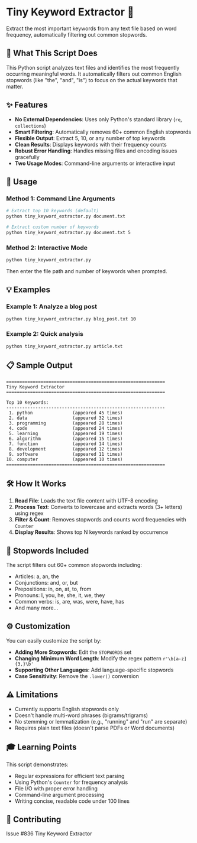 # Tiny Keyword Extractor 🔑

Extract the most important keywords from any text file based on word frequency, automatically filtering out common stopwords.

## 🎯 What This Script Does

This Python script analyzes text files and identifies the most frequently occurring meaningful words. It automatically filters out common English stopwords (like "the", "and", "is") to focus on the actual keywords that matter.

## ✨ Features

- **No External Dependencies**: Uses only Python's standard library (`re`, `collections`)
- **Smart Filtering**: Automatically removes 60+ common English stopwords
- **Flexible Output**: Extract 5, 10, or any number of top keywords
- **Clean Results**: Displays keywords with their frequency counts
- **Robust Error Handling**: Handles missing files and encoding issues gracefully
- **Two Usage Modes**: Command-line arguments or interactive input

## 🚀 Usage

### Method 1: Command Line Arguments
```bash
# Extract top 10 keywords (default)
python tiny_keyword_extractor.py document.txt

# Extract custom number of keywords
python tiny_keyword_extractor.py document.txt 5
```

### Method 2: Interactive Mode
```bash
python tiny_keyword_extractor.py
```
Then enter the file path and number of keywords when prompted.

## 💡 Examples

### Example 1: Analyze a blog post
```bash
python tiny_keyword_extractor.py blog_post.txt 10
```

### Example 2: Quick analysis
```bash
python tiny_keyword_extractor.py article.txt
```

## 📋 Sample Output

```
============================================================
Tiny Keyword Extractor
============================================================

Top 10 Keywords:
------------------------------------------------------------
 1. python               (appeared 45 times)
 2. data                 (appeared 32 times)
 3. programming          (appeared 28 times)
 4. code                 (appeared 24 times)
 5. learning             (appeared 19 times)
 6. algorithm            (appeared 15 times)
 7. function             (appeared 14 times)
 8. development          (appeared 12 times)
 9. software             (appeared 11 times)
10. computer             (appeared 10 times)
============================================================
```

## 🛠️ How It Works

1. **Read File**: Loads the text file content with UTF-8 encoding
2. **Process Text**: Converts to lowercase and extracts words (3+ letters) using regex
3. **Filter & Count**: Removes stopwords and counts word frequencies with `Counter`
4. **Display Results**: Shows top N keywords ranked by occurrence

## 📝 Stopwords Included

The script filters out 60+ common stopwords including:
- Articles: a, an, the
- Conjunctions: and, or, but
- Prepositions: in, on, at, to, from
- Pronouns: I, you, he, she, it, we, they
- Common verbs: is, are, was, were, have, has
- And many more...

## ⚙️ Customization

You can easily customize the script by:
- **Adding More Stopwords**: Edit the `STOPWORDS` set
- **Changing Minimum Word Length**: Modify the regex pattern `r'\b[a-z]{3,}\b'`
- **Supporting Other Languages**: Add language-specific stopwords
- **Case Sensitivity**: Remove the `.lower()` conversion


## ⚠️ Limitations

- Currently supports English stopwords only
- Doesn't handle multi-word phrases (bigrams/trigrams)
- No stemming or lemmatization (e.g., "running" and "run" are separate)
- Requires plain text files (doesn't parse PDFs or Word documents)

## 🎓 Learning Points

This script demonstrates:
- Regular expressions for efficient text parsing
- Using Python's `Counter` for frequency analysis
- File I/O with proper error handling
- Command-line argument processing
- Writing concise, readable code under 100 lines

## 🤝 Contributing

Issue #836 Tiny Keyword Extractor
